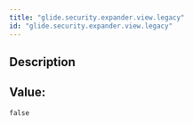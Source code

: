 ```yaml
---
title: "glide.security.expander.view.legacy"
id: "glide.security.expander.view.legacy"
---
```

## Description



## Value: 
```
false
```